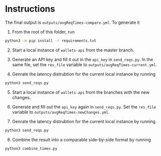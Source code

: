 # Instructions

The final output is `outputs/avgReqTimes-compare.yml`. To generate it


1. From the root of this folder, run 
```bash
python3 -m pip install -r requirements.txt
```

2. Start a local instance of `wallets-api` from the master branch. 

3. Generate an API key and fill it out in the `api_key` in  `send_reqs.py`. In the same file, set the `res_file` variable to `outputs/avgReqTimes-current.yml`.

4. Genrate the latency distrubtion for the current local instance by running
```bash
python3 send_reqs.py
```

5. Start a local instance of `wallets-api` from the branches with the new changes. 

6. Generate and fill out the `api_key` again in `send_reqs.py`. Set the `res_file` variable to `outputs/avgReqTimes-newChanges.yml`.

7. Genrate the latency distrubtion for the current local instance by running
```bash
python3 send_reqs.py
```

8. Combine the result into a comparable side-by-side format by running 
```bash
python3 combine_times.py
```